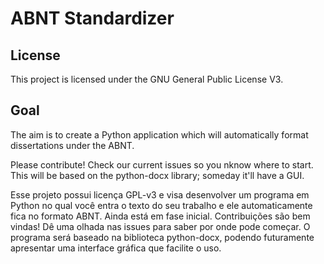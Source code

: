 # ABNT Standardizer

## License
This project is licensed under the GNU General Public License V3.

## Goal

The aim is to create a Python application which will automatically format dissertations under the ABNT.

Please contribute! Check our current issues so you nknow where to start.
This will be based on the python-docx library; someday it'll have a GUI.

Esse projeto possui licença GPL-v3 e visa desenvolver um programa em Python no qual você entra o texto do seu trabalho e ele automaticamente fica no formato ABNT. Ainda está em fase inicial. Contribuições são bem vindas! Dê uma olhada nas issues para saber por onde pode começar.
O programa será baseado na biblioteca python-docx, podendo futuramente apresentar uma interface gráfica que facilite o uso.
